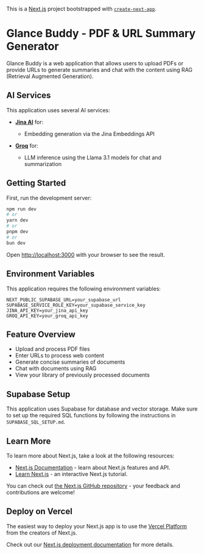 This is a [Next.js](https://nextjs.org) project bootstrapped with [`create-next-app`](https://nextjs.org/docs/app/api-reference/cli/create-next-app).

# Glance Buddy - PDF & URL Summary Generator

Glance Buddy is a web application that allows users to upload PDFs or provide URLs to generate summaries and chat with the content using RAG (Retrieval Augmented Generation).

## AI Services

This application uses several AI services:

- **[Jina AI](https://jina.ai/)** for:
  - Embedding generation via the Jina Embeddings API

- **[Groq](https://groq.com/)** for:
  - LLM inference using the Llama 3.1 models for chat and summarization

## Getting Started

First, run the development server:

```bash
npm run dev
# or
yarn dev
# or
pnpm dev
# or
bun dev
```

Open [http://localhost:3000](http://localhost:3000) with your browser to see the result.

## Environment Variables

This application requires the following environment variables:

```
NEXT_PUBLIC_SUPABASE_URL=your_supabase_url
SUPABASE_SERVICE_ROLE_KEY=your_supabase_service_key
JINA_API_KEY=your_jina_api_key
GROQ_API_KEY=your_groq_api_key
```

## Feature Overview

- Upload and process PDF files
- Enter URLs to process web content
- Generate concise summaries of documents
- Chat with documents using RAG
- View your library of previously processed documents

## Supabase Setup

This application uses Supabase for database and vector storage. Make sure to set up the required SQL functions by following the instructions in `SUPABASE_SQL_SETUP.md`.

## Learn More

To learn more about Next.js, take a look at the following resources:

- [Next.js Documentation](https://nextjs.org/docs) - learn about Next.js features and API.
- [Learn Next.js](https://nextjs.org/learn) - an interactive Next.js tutorial.

You can check out [the Next.js GitHub repository](https://github.com/vercel/next.js) - your feedback and contributions are welcome!

## Deploy on Vercel

The easiest way to deploy your Next.js app is to use the [Vercel Platform](https://vercel.com/new?utm_medium=default-template&filter=next.js&utm_source=create-next-app&utm_campaign=create-next-app-readme) from the creators of Next.js.

Check out our [Next.js deployment documentation](https://nextjs.org/docs/app/building-your-application/deploying) for more details.
